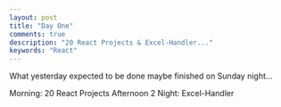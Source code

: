 ```yaml
---
layout: post
title: "Day One"
comments: true
description: "20 React Projects & Excel-Handler..."
keywords: "React"
---
```


What yesterday expected to be done maybe finished on Sunday night...

Morning: 20 React Projects
Afternoon 2 Night: Excel-Handler